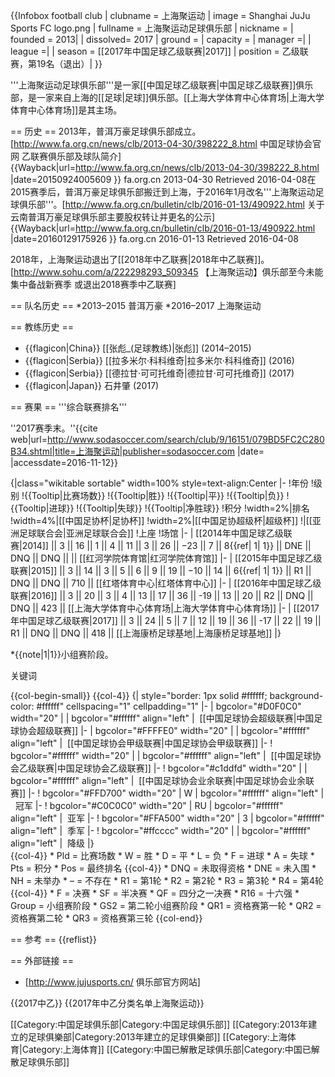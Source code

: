 {{Infobox football club 
|  clubname = 上海聚运动
|  image    = Shanghai JuJu Sports FC logo.png
|  fullname = 上海聚运动足球俱乐部
|  nickname = 
|  founded  = 2013|
|  dissolved= 2017
|  ground   =
|  capacity =
|  manager  =|
|  league   =|
|  season   = [[2017年中国足球乙级联赛|2017]]
|  position = 乙级联赛，第19名（退出）|
}}

'''上海聚运动足球俱乐部'''是一家[[中国足球乙级联赛|中国足球乙级联赛]]俱乐部，是一家来自上海的[[足球|足球]]俱乐部。[[上海大学体育中心体育场|上海大学体育中心体育场]]是其主场。

== 历史 ==
2013年，普洱万豪足球俱乐部成立。<ref>[http://www.fa.org.cn/news/clb/2013-04-30/398222_8.html 中国足球协会官网 乙联赛俱乐部及球队简介] {{Wayback|url=http://www.fa.org.cn/news/clb/2013-04-30/398222_8.html |date=20150924005609 }} fa.org.cn 2013-04-30 Retrieved 2016-04-08</ref>在2015赛季后，普洱万豪足球俱乐部搬迁到上海，于2016年1月改名'''上海聚运动足球俱乐部'''。<ref>[http://www.fa.org.cn/bulletin/clb/2016-01-13/490922.html 关于云南普洱万豪足球俱乐部主要股权转让并更名的公示] {{Wayback|url=http://www.fa.org.cn/bulletin/clb/2016-01-13/490922.html |date=20160129175926 }} fa.org.cn 2016-01-13 Retrieved 2016-04-08</ref>

2018年，上海聚运动退出了[[2018年中乙联赛|2018年中乙联赛]]。<ref>[http://www.sohu.com/a/222298293_509345 【上海聚运动】俱乐部至今未能集中备战新赛季 或退出2018赛季中乙联赛]</ref>

== 队名历史 ==
*2013–2015  普洱万豪
*2016–2017  上海聚运动

== 教练历史 ==
* {{flagicon|China}} [[张彪_(足球教练)|张彪]] (2014–2015)
* {{flagicon|Serbia}} [[拉多米尔·科科维奇|拉多米尔·科科维奇]] (2016)
* {{flagicon|Serbia}} [[德拉甘·可可托维奇|德拉甘·可可托维奇]] (2017)
* {{flagicon|Japan}} 石井肇 (2017)

== 赛果 ==
'''综合联赛排名'''

''2017赛季末。''<ref>{{cite web|url=http://www.sodasoccer.com/search/club/9/16151/079BD5FC2C280B34.shtml|title=上海聚运动|publisher=sodasoccer.com |date= |accessdate=2016-11-12}}</ref>

{|class="wikitable sortable" width=100% style=text-align:Center
|-
!年份
!级别
!{{Tooltip|比赛场数}}
!{{Tooltip|胜}}
!{{Tooltip|平}}
!{{Tooltip|负}}
!{{Tooltip|进球}}
!{{Tooltip|失球}}
!{{Tooltip|净胜球}}
!积分
!width=2%|排名
!width=4%|[[中国足协杯|足协杯]]
!width=2%|[[中国足协超级杯|超级杯]]
!|[[亚洲足球联合会|亚洲足球联合会]]
!上座
!场馆
|-
| [[2014年中国足球乙级联赛|2014]] || 3 || 16 || 1 || 4 || 11 || 3 || 26 || −23 || 7 || 8{{ref| 1| 1}} || DNE || DNQ || DNQ ||  || [[红河学院体育馆|红河学院体育馆]]
|-
| [[2015年中国足球乙级联赛|2015]] || 3 || 14 || 3 || 5 || 6 || 9 || 19 || −10 || 14 || 6{{ref| 1| 1}}  || R1 || DNQ || DNQ || 710 || [[红塔体育中心|红塔体育中心]]
|-
| [[2016年中国足球乙级联赛|2016]] || 3 || 20 || 3 || 4 || 13 || 17 || 36 || -19 || 13 || 20  || R2 || DNQ || DNQ || 423 || [[上海大学体育中心体育场|上海大学体育中心体育场]]
|-
| [[2017年中国足球乙级联赛|2017]] || 3 || 24 || 5 || 7 || 12 || 19 || 36 || -17 || 22 || 19 || R1 || DNQ || DNQ || 418 || [[上海康桥足球基地|上海康桥足球基地]]
|}

*{{note|1|1}}小组赛阶段。

关键词
<div>
{{col-begin-small}}
{{col-4}}
{| style="border: 1px solid #ffffff; background-color: #ffffff" cellspacing="1" cellpadding="1"
|-
| bgcolor="#D0F0C0" width="20" | 
| bgcolor="#ffffff" align="left" |  [[中国足球协会超级联赛|中国足球协会超级联赛]]
|-
| bgcolor="#FFFFE0" width="20" | 
| bgcolor="#ffffff" align="left" |  [[中国足球协会甲级联赛|中国足球协会甲级联赛]]
|-
! bgcolor="#ffffff" width="20" | 
| bgcolor="#ffffff" align="left" |  [[中国足球协会乙级联赛|中国足球协会乙级联赛]]
|-
! bgcolor="#c1ddfd" width="20" | 
| bgcolor="#ffffff" align="left" |  [[中国足球协会业余联赛|中国足球协会业余联赛]]
|-
! bgcolor="#FFD700" width="20" | W
| bgcolor="#ffffff" align="left" |  冠军
|-
! bgcolor="#C0C0C0" width="20" | RU
| bgcolor="#ffffff" align="left" |  亚军
|-
! bgcolor="#FFA500" width="20" | 3
| bgcolor="#ffffff" align="left" |  季军
|-
! bgcolor="#ffcccc" width="20" | 
| bgcolor="#ffffff" align="left" |  降级
|}
</div>
{{col-4}}
* Pld = 比赛场数
* W = 胜
* D = 平
* L = 负
* F = 进球
* A = 失球
* Pts = 积分
* Pos = 最终排名
{{col-4}}
* DNQ = 未取得资格
* DNE = 未入围
* NH = 未举办
* – = 不存在
* R1 = 第1轮
* R2 = 第2轮
* R3 = 第3轮
* R4 = 第4轮
{{col-4}}
* F = 决赛
* SF = 半决赛
* QF = 四分之一决赛
* R16 = 十六强
* Group = 小组赛阶段
* GS2 = 第二轮小组赛阶段
* QR1 = 资格赛第一轮
* QR2 = 资格赛第二轮
* QR3 = 资格赛第三轮
{{col-end}}

== 参考 ==
{{reflist}}

== 外部链接 ==
* [http://www.jujusports.cn/ 俱乐部官方网站]

{{2017中乙}}
{{2017年中乙分类名单上海聚运动}}

[[Category:中国足球俱乐部|Category:中国足球俱乐部]]
[[Category:2013年建立的足球俱樂部|Category:2013年建立的足球俱樂部]]
[[Category:上海体育|Category:上海体育]]
[[Category:中国已解散足球俱乐部|Category:中国已解散足球俱乐部]]